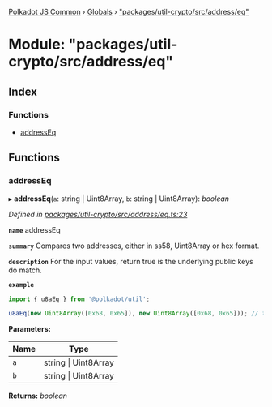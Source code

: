 [Polkadot JS Common](../README.md) › [Globals](../globals.md) › ["packages/util-crypto/src/address/eq"](_packages_util_crypto_src_address_eq_.md)

# Module: "packages/util-crypto/src/address/eq"

## Index

### Functions

* [addressEq](_packages_util_crypto_src_address_eq_.md#addresseq)

## Functions

###  addressEq

▸ **addressEq**(`a`: string | Uint8Array, `b`: string | Uint8Array): *boolean*

*Defined in [packages/util-crypto/src/address/eq.ts:23](https://github.com/polkadot-js/common/blob/ce46a6818/packages/util-crypto/src/address/eq.ts#L23)*

**`name`** addressEq

**`summary`** Compares two addresses, either in ss58, Uint8Array or hex format.

**`description`** 
For the input values, return true is the underlying public keys do match.

**`example`** 
<BR>

```javascript
import { u8aEq } from '@polkadot/util';

u8aEq(new Uint8Array([0x68, 0x65]), new Uint8Array([0x68, 0x65])); // true
```

**Parameters:**

Name | Type |
------ | ------ |
`a` | string &#124; Uint8Array |
`b` | string &#124; Uint8Array |

**Returns:** *boolean*
